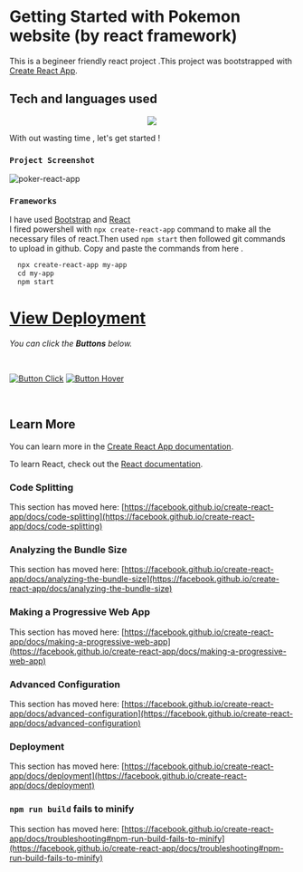 # Getting Started with Pokemon website (by react framework)
This is a begineer friendly react project .This project was bootstrapped with [Create React App](https://github.com/facebook/create-react-app).

## Tech and languages used   
<p align="center">
  <a href="https://skillicons.dev">
    <img src="https://skillicons.dev/icons?i=git,react,html,js,css,vscode" />
  </a>
</p>

With out wasting time , let's get started !

### `Project Screenshot`
![poker-react-app](https://github.com/Abhoycodes/pokemonApp-react/assets/100774515/f2e0bda1-ff3e-4ca4-86f3-83bd9befa91e)

### `Frameworks`
I have used [Bootstrap](https://getbootstrap.com/docs/5.3/getting-started/introduction/) and [React](https://reactjsexample.com/learninng-react-js-create-forms-with-formik/) 
<br>
I fired powershell with  `npx create-react-app` command to make all the necessary files of react.Then used `npm start` then followed git commands to upload in github.
Copy and paste the commands from here .
```markdown
  npx create-react-app my-app 
  cd my-app
  npm start
```
# [View Deployment](https://pokeknow.netlify.app/)

*You can click the **Buttons** below.*


<br>

[![Button Click]][Link]
[![Button Hover]][Link] 

<br>

[Button Hover]: https://img.shields.io/badge/Hover_Over_Me!-37a779?style=for-the-badge

[Button Click]:https://img.shields.io/badge/Click_Me!-37a779?style=for-the-badge
[Link]: # ''
## Learn More

You can learn more in the [Create React App documentation](https://facebook.github.io/create-react-app/docs/getting-started).

To learn React, check out the [React documentation](https://reactjs.org/).

### Code Splitting

This section has moved here: [https://facebook.github.io/create-react-app/docs/code-splitting](https://facebook.github.io/create-react-app/docs/code-splitting)

### Analyzing the Bundle Size

This section has moved here: [https://facebook.github.io/create-react-app/docs/analyzing-the-bundle-size](https://facebook.github.io/create-react-app/docs/analyzing-the-bundle-size)

### Making a Progressive Web App

This section has moved here: [https://facebook.github.io/create-react-app/docs/making-a-progressive-web-app](https://facebook.github.io/create-react-app/docs/making-a-progressive-web-app)

### Advanced Configuration

This section has moved here: [https://facebook.github.io/create-react-app/docs/advanced-configuration](https://facebook.github.io/create-react-app/docs/advanced-configuration)

### Deployment

This section has moved here: [https://facebook.github.io/create-react-app/docs/deployment](https://facebook.github.io/create-react-app/docs/deployment)

### `npm run build` fails to minify

This section has moved here: [https://facebook.github.io/create-react-app/docs/troubleshooting#npm-run-build-fails-to-minify](https://facebook.github.io/create-react-app/docs/troubleshooting#npm-run-build-fails-to-minify)
